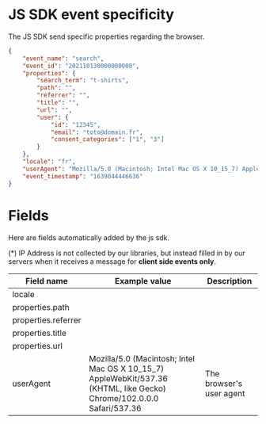 # JS SDK event specificity

The JS SDK send specific properties regarding the browser.

```json
{
	"event_name": "search",
	"event_id": "202110130000000000",
	"properties": {
		"search_term": "t-shirts",
        "path": "",
        "referrer": "",
        "title": "",
        "url": "",
		"user": {
			"id": "12345",
			"email": "toto@domain.fr",
			"consent_categories": ["1", "3"]
		}
	},
    "locale": "fr",
    "userAgent": "Mozilla/5.0 (Macintosh; Intel Mac OS X 10_15_7) AppleWebKit/537.36 (KHTML, like Gecko) Chrome/102.0.0.0 Safari/537.36",
	"event_timestamp": "1639044446636"
}
```

# Fields

Here are fields automatically added by the js sdk.

(*) IP Address is not collected by our libraries, but instead filled in by our servers when it receives a message for **client side events only**.


| Field name          | Example value                                                                                                         | Description              |
|---------------------|-----------------------------------------------------------------------------------------------------------------------|--------------------------|
| locale              |                                                                                                                       |                          |
| properties.path     |                                                                                                                       |                          |
| properties.referrer |                                                                                                                       |                          |
| properties.title    |                                                                                                                       |                          |
| properties.url      |                                                                                                                       |                          |
| userAgent           | Mozilla/5.0 (Macintosh; Intel Mac OS X 10_15_7) AppleWebKit/537.36 (KHTML, like Gecko) Chrome/102.0.0.0 Safari/537.36 | The browser's user agent |
